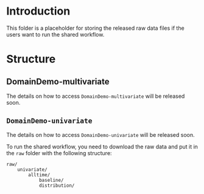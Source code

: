 # Introduction

This folder is a placeholder for storing the released raw data files if the users want to run the shared workflow.

# Structure

## DomainDemo-multivariate

The details on how to access `DomainDemo-multivariate` will be released soon.

## `DomainDemo-univariate`

The details on how to access `DomainDemo-univariate` will be released soon.

To run the shared workflow, you need to download the raw data and put it in the `raw` folder with the following structure:

```
raw/
    univariate/
        alltime/
            baseline/
            distribution/
```
